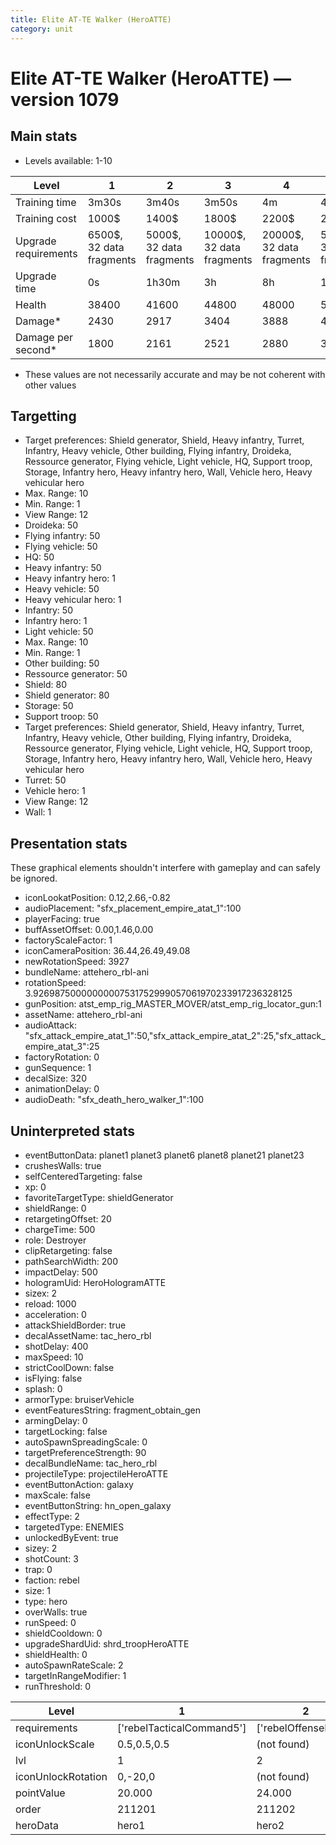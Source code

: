 ```yaml
---
title: Elite AT-TE Walker (HeroATTE)
category: unit
---
```


# Elite AT-TE Walker (HeroATTE) — version 1079

## Main stats

  * Levels available: 1-10

|Level               |1                       |2                       |3                        |4                        |5                        |6                         |7                         |8                         |9                          |10                         |
|--------------------|------------------------|------------------------|-------------------------|-------------------------|-------------------------|--------------------------|--------------------------|--------------------------|---------------------------|---------------------------|
|Training time       |3m30s                   |3m40s                   |3m50s                    |4m                       |4m10s                    |4m20s                     |4m30s                     |4m40s                     |4m50s                      |5m                         |
|Training cost       |1000$                   |1400$                   |1800$                    |2200$                    |2600$                    |3000$                     |3400$                     |3800$                     |4200$                      |4600$                      |
|Upgrade requirements|6500$, 32 data fragments|5000$, 32 data fragments|10000$, 32 data fragments|20000$, 32 data fragments|50000$, 32 data fragments|135000$, 32 data fragments|225000$, 32 data fragments|450000$, 32 data fragments|1500000$, 32 data fragments|2500000$, 32 data fragments|
|Upgrade time        |0s                      |1h30m                   |3h                       |8h                       |1d                       |3d                        |5d                        |1w                        |1w3d                       |2w                         |
|Health              |38400                   |41600                   |44800                    |48000                    |51200                    |54400                     |57600                     |60800                     |65600                      |72000                      |
|Damage*             |2430                    |2917                    |3404                     |3888                     |4374                     |4861                      |5348                      |5832                      |6318                       |7292                       |
|Damage per second*  |1800                    |2161                    |2521                     |2880                     |3240                     |3601                      |3961                      |4320                      |4680                       |5401                       |

* These values are not necessarily accurate and may be not coherent with other values

## Targetting

  * Target preferences: Shield generator, Shield, Heavy infantry, Turret, Infantry, Heavy vehicle, Other building, Flying infantry, Droideka, Ressource generator, Flying vehicle, Light vehicle, HQ, Support troop, Storage, Infantry hero, Heavy infantry hero, Wall, Vehicle hero, Heavy vehicular hero
  * Max. Range: 10
  * Min. Range: 1
  * View Range: 12
  * Droideka: 50
  * Flying infantry: 50
  * Flying vehicle: 50
  * HQ: 50
  * Heavy infantry: 50
  * Heavy infantry hero: 1
  * Heavy vehicle: 50
  * Heavy vehicular hero: 1
  * Infantry: 50
  * Infantry hero: 1
  * Light vehicle: 50
  * Max. Range: 10
  * Min. Range: 1
  * Other building: 50
  * Ressource generator: 50
  * Shield: 80
  * Shield generator: 80
  * Storage: 50
  * Support troop: 50
  * Target preferences: Shield generator, Shield, Heavy infantry, Turret, Infantry, Heavy vehicle, Other building, Flying infantry, Droideka, Ressource generator, Flying vehicle, Light vehicle, HQ, Support troop, Storage, Infantry hero, Heavy infantry hero, Wall, Vehicle hero, Heavy vehicular hero
  * Turret: 50
  * Vehicle hero: 1
  * View Range: 12
  * Wall: 1

## Presentation stats

These graphical elements shouldn't interfere with gameplay and can safely be ignored.

  * iconLookatPosition: 0.12,2.66,-0.82
  * audioPlacement: "sfx_placement_empire_atat_1":100
  * playerFacing: true
  * buffAssetOffset: 0.00,1.46,0.00
  * factoryScaleFactor: 1
  * iconCameraPosition: 36.44,26.49,49.08
  * newRotationSpeed: 3927
  * bundleName: attehero_rbl-ani
  * rotationSpeed: 3.92698750000000007531752999057061970233917236328125
  * gunPosition: atst_emp_rig_MASTER_MOVER/atst_emp_rig_locator_gun:1
  * assetName: attehero_rbl-ani
  * audioAttack: "sfx_attack_empire_atat_1":50,"sfx_attack_empire_atat_2":25,"sfx_attack_empire_atat_3":25
  * factoryRotation: 0
  * gunSequence: 1
  * decalSize: 320
  * animationDelay: 0
  * audioDeath: "sfx_death_hero_walker_1":100

## Uninterpreted stats

  * eventButtonData: planet1 planet3 planet6 planet8 planet21 planet23
  * crushesWalls: true
  * selfCenteredTargeting: false
  * xp: 0
  * favoriteTargetType: shieldGenerator
  * shieldRange: 0
  * retargetingOffset: 20
  * chargeTime: 500
  * role: Destroyer
  * clipRetargeting: false
  * pathSearchWidth: 200
  * impactDelay: 500
  * hologramUid: HeroHologramATTE
  * sizex: 2
  * reload: 1000
  * acceleration: 0
  * attackShieldBorder: true
  * decalAssetName: tac_hero_rbl
  * shotDelay: 400
  * maxSpeed: 10
  * strictCoolDown: false
  * isFlying: false
  * splash: 0
  * armorType: bruiserVehicle
  * eventFeaturesString: fragment_obtain_gen
  * armingDelay: 0
  * targetLocking: false
  * autoSpawnSpreadingScale: 0
  * targetPreferenceStrength: 90
  * decalBundleName: tac_hero_rbl
  * projectileType: projectileHeroATTE
  * eventButtonAction: galaxy
  * maxScale: false
  * eventButtonString: hn_open_galaxy
  * effectType: 2
  * targetedType: ENEMIES
  * unlockedByEvent: true
  * sizey: 2
  * shotCount: 3
  * trap: 0
  * faction: rebel
  * size: 1
  * type: hero
  * overWalls: true
  * runSpeed: 0
  * shieldCooldown: 0
  * upgradeShardUid: shrd_troopHeroATTE
  * shieldHealth: 0
  * autoSpawnRateScale: 2
  * targetInRangeModifier: 1
  * runThreshold: 0

|Level             |1                        |2                   |3                   |4                   |5                   |6                   |7                   |8                   |9                   |10                   |
|------------------|-------------------------|--------------------|--------------------|--------------------|--------------------|--------------------|--------------------|--------------------|--------------------|---------------------|
|requirements      |['rebelTacticalCommand5']|['rebelOffenseLab2']|['rebelOffenseLab3']|['rebelOffenseLab4']|['rebelOffenseLab5']|['rebelOffenseLab6']|['rebelOffenseLab7']|['rebelOffenseLab8']|['rebelOffenseLab9']|['rebelOffenseLab10']|
|iconUnlockScale   |0.5,0.5,0.5              |(not found)         |(not found)         |(not found)         |(not found)         |(not found)         |(not found)         |(not found)         |(not found)         |(not found)          |
|lvl               |1                        |2                   |3                   |4                   |5                   |6                   |7                   |8                   |9                   |10                   |
|iconUnlockRotation|0,-20,0                  |(not found)         |(not found)         |(not found)         |(not found)         |(not found)         |(not found)         |(not found)         |(not found)         |(not found)          |
|pointValue        |20.000                   |24.000              |28.000              |32.000              |36.000              |40.000              |44.000              |48.000              |52.000              |60.000               |
|order             |211201                   |211202              |211203              |211204              |211205              |211206              |211207              |211208              |211209              |211210               |
|heroData          |hero1                    |hero2               |hero3               |hero4               |hero5               |hero6               |hero7               |hero8               |hero9               |hero10               |

